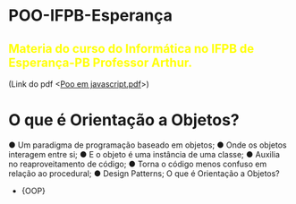 # POO-IFPB-Esperança 
## <font color="yellow"> Materia do curso do Informática no IFPB de Esperança-PB Professor Arthur.</font>


(Link do pdf <[Poo em javascript.pdf](https://github.com/gasperpb/POO-IFPB-Esperan-a-/files/6765611/Poo.em.javascript.pdf)>) 
# O que é Orientação a Objetos?

● Um paradigma de programação baseado em objetos;
● Onde os objetos interagem entre si;
● E o objeto é uma instância de uma classe;
● Auxilia no reaproveitamento de código;
● Torna o código menos confuso em relação ao procedural;
● Design Patterns;
 O que é Orientação a Objetos?
+ {OOP}

